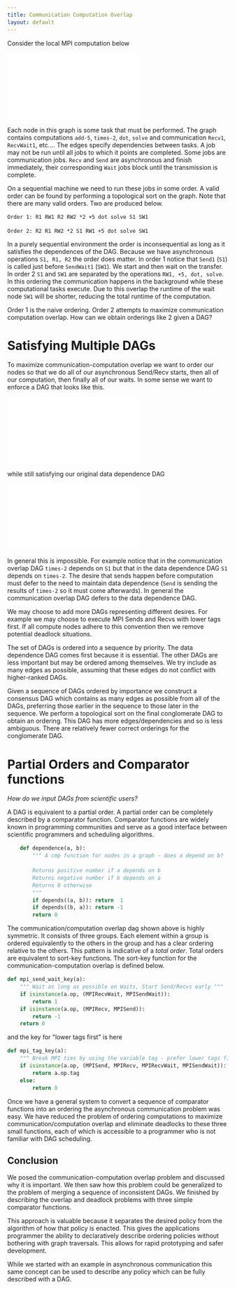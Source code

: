 ```yaml
---
title: Communication Computation Overlap
layout: default
---
```


Consider the local MPI computation below 

![A computation](mpi-po.pdf)

Each node in this graph is some task that must be performed. The graph contains computations `add-5`, `times-2`, `dot`, `solve` and communication `Recv1`, `RecvWait1`, etc.... The edges specify dependencies between tasks. A job may not be run until all jobs to which it points are completed. Some jobs are communication jobs. `Recv` and `Send` are asynchronous and finish immediately, their corresponding `Wait` jobs block until the transmission is complete.

On a sequential machine we need to run these jobs in some order. A valid order can be found by performing a topological sort on the graph. Note that there are many valid orders. Two are produced below.

    Order 1: R1 RW1 R2 RW2 *2 +5 dot solve S1 SW1

    Order 2: R2 R1 RW2 *2 S1 RW1 +5 dot solve SW1

In a purely sequential environment the order is inconsequential as long as it satisfies the dependences of the DAG. Because we have asynchronous operations `S1, R1, R2` the order does matter. In order 1 notice that `Send1` (`S1`) is called just before `SendWait1` (`SW1`). We start and then wait on the transfer. In order 2 `S1` and `SW1` are separated by the operations `RW1, +5, dot, solve`. In this ordering the communication happens in the background while these computational tasks execute. Due to this overlap the runtime of the wait node `SW1` will be shorter, reducing the total runtime of the computation.

Order 1 is the naive ordering. Order 2 attempts to maximize communication computation overlap. How can we obtain orderings like 2 given a DAG?

Satisfying Multiple DAGs
========================

To maximize communication-computation overlap we want to order our nodes so
that we do all of our asynchronous Send/Recv starts, then all of our
computation, then finally all of our waits. In some sense we want to enforce a
DAG that looks like this. 

![Communication-Computation overlap DAG](comp-comm.pdf)

while still satisfying our original data dependence DAG

![Data dependence DAG](mpi-po.pdf)

In general this is impossible. For example notice that in the communication overlap DAG `times-2` depends on `S1` but that in the data dependence DAG `S1` depends on `times-2`. The desire that sends happen before computation must defer to the need to maintain data dependence (`Send` is sending the results of `times-2` so it must come afterwards). In general the communication overlap DAG defers to the data dependence DAG.

We may choose to add more DAGs representing different desires. For example we may choose to execute MPI Sends and Recvs with lower tags first. If all compute nodes adhere to this convention then we remove potential deadlock situations.

The set of DAGs is ordered into a sequence by priority. The data dependence DAG comes first because it is essential. The other DAGs are less important but may be ordered among themselves. We try include as many edges as possible, assuming that these edges do not conflict with higher-ranked DAGs.

Given a sequence of DAGs ordered by importance we construct a consensus DAG which contains as many edges as possible from all of the DAGs, preferring those earlier in the sequence to those later in the sequence. We perform a topological sort on the final conglomerate DAG to obtain an ordering. This DAG has more edges/dependencies and so is less ambiguous. There are relatively fewer correct orderings for the conglomerate DAG.

Partial Orders and Comparator functions
=======================================

*How do we input DAGs from scientific users?*

A DAG is equivalent to a partial order. A partial order can be completely described by a comparator function. Comparator functions are widely known in programming communities and serve as a good interface between scientific programmers and scheduling algorithms.

~~~~~~~~~~~ Python
    def dependence(a, b):
        """ A cmp function for nodes in a graph - does a depend on b?

        Returns positive number if a depends on b
        Returns negative number if b depends on a
        Returns 0 otherwise
        """
        if depends((a, b)): return  1
        if depends((b, a)): return -1
        return 0
~~~~~~~~~~~ 

The communication/computation overlap dag shown above is highly symmetric. It consists of three groups. Each element within a group is ordered equivalently to the others in the group and has a clear ordering relative to the others. This pattern is indicative of a *total order*. Total orders are equivalent to sort-key functions. The sort-key function for the communication-computation overlap is defined below. 

~~~~~~~~~~Python
def mpi_send_wait_key(a):
    """ Wait as long as possible on Waits, Start Send/Recvs early """
    if isinstance(a.op, (MPIRecvWait, MPISendWait)):
        return 1
    if isinstance(a.op, (MPIRecv, MPISend)):
        return -1
    return 0
~~~~~~~~~~

and the key for "lower tags first" is here

~~~~~~~~~~ Python
def mpi_tag_key(a):
    """ Break MPI ties by using the variable tag - prefer lower tags first """
    if isinstance(a.op, (MPISend, MPIRecv, MPIRecvWait, MPISendWait)):
        return a.op.tag
    else:
        return 0
~~~~~~~~~~

Once we have a general system to convert a sequence of comparator functions into an ordering the asynchronous communication problem was easy. 
We have reduced the problem of ordering computations to maximize communication/computation overlap and eliminate deadlocks to these three small functions, each of which is accessible to a programmer who is not familiar with DAG scheduling.

Conclusion
----------

We posed the communication-computation overlap problem and discussed why it is important. We then saw how this problem could be generalized to the problem of merging a sequence of inconsistent DAGs. We finished by describing the overlap and deadlock problems with three simple comparator functions.

This approach is valuable because it separates the desired policy from the algorithm of how that policy is enacted. This gives the applications programmer the ability to declaratively describe ordering policies without bothering with graph traversals. This allows for rapid prototyping and safer development. 

While we started with an example in asynchronous communication this same concept can be used to describe any policy which can be fully described with a DAG.
